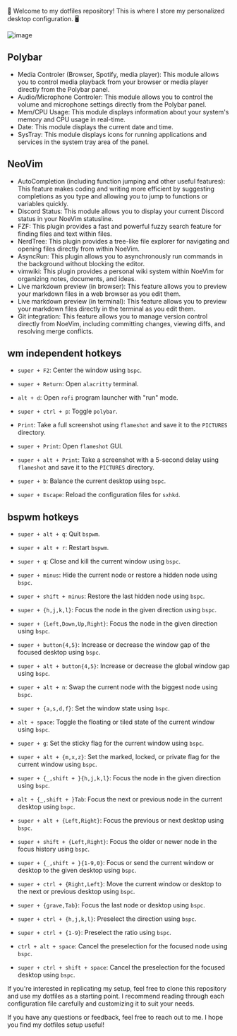 👋 Welcome to my dotfiles repository! This is where I store my personalized desktop configuration. 🖥️

![image](https://user-images.githubusercontent.com/45688522/229299485-c01b3764-3269-41aa-bbd3-34c378fefb09.png)


## Polybar
- Media Controler (Browser, Spotify, media player): This module allows you to control media playback from your browser or media player directly from the Polybar panel.
- Audio/Microphone Controler: This module allows you to control the volume and microphone settings directly from the Polybar panel.
- Mem/CPU Usage: This module displays information about your system's memory and CPU usage in real-time.
- Date: This module displays the current date and time.
- SysTray: This module displays icons for running applications and services in the system tray area of the panel.

## NeoVim
- AutoCompletion (including function jumping and other useful features): This feature makes coding and writing more efficient by suggesting completions as you type and allowing you to jump to functions or variables quickly.
- Discord Status: This module allows you to display your current Discord status in your NoeVim statusline.
- FZF: This plugin provides a fast and powerful fuzzy search feature for finding files and text within files.
- NerdTree: This plugin provides a tree-like file explorer for navigating and opening files directly from within NoeVim.
- AsyncRun: This plugin allows you to asynchronously run commands in the background without blocking the editor.
- vimwiki: This plugin provides a personal wiki system within NoeVim for organizing notes, documents, and ideas.
- Live markdown preview (in browser): This feature allows you to preview your markdown files in a web browser as you edit them.
- Live markdown preview (in terminal): This feature allows you to preview your markdown files directly in the terminal as you edit them.
- Git integration: This feature allows you to manage version control directly from NoeVim, including committing changes, viewing diffs, and resolving merge conflicts.


## wm independent hotkeys

- `super + F2`: Center the window using `bspc`.

- `super + Return`: Open `alacritty` terminal.

- `alt + d`: Open `rofi` program launcher with "run" mode.

- `super + ctrl + p`: Toggle `polybar`.

- `Print`: Take a full screenshot using `flameshot` and save it to the `PICTURES` directory.

- `super + Print`: Open `flameshot` GUI.

- `super + alt + Print`: Take a screenshot with a 5-second delay using `flameshot` and save it to the `PICTURES` directory.

- `super + b`: Balance the current desktop using `bspc`.

- `super + Escape`: Reload the configuration files for `sxhkd`.

## bspwm hotkeys

- `super + alt + q`: Quit `bspwm`.

- `super + alt + r`: Restart `bspwm`.

- `super + q`: Close and kill the current window using `bspc`.

- `super + minus`: Hide the current node or restore a hidden node using `bspc`.

- `super + shift + minus`: Restore the last hidden node using `bspc`.

- `super + {h,j,k,l}`: Focus the node in the given direction using `bspc`.

- `super + {Left,Down,Up,Right}`: Focus the node in the given direction using `bspc`.

- `super + button{4,5}`: Increase or decrease the window gap of the focused desktop using `bspc`.

- `super + alt + button{4,5}`: Increase or decrease the global window gap using `bspc`.

- `super + alt + n`: Swap the current node with the biggest node using `bspc`.

- `super + {a,s,d,f}`: Set the window state using `bspc`.

- `alt + space`: Toggle the floating or tiled state of the current window using `bspc`.

- `super + g`: Set the sticky flag for the current window using `bspc`.

- `super + alt + {m,x,z}`: Set the marked, locked, or private flag for the current window using `bspc`.

- `super + {_,shift + }{h,j,k,l}`: Focus the node in the given direction using `bspc`.

- `alt + {_,shift + }Tab`: Focus the next or previous node in the current desktop using `bspc`.

- `super + alt + {Left,Right}`: Focus the previous or next desktop using `bspc`.

- `super + shift + {Left,Right}`: Focus the older or newer node in the focus history using `bspc`.

- `super + {_,shift + }{1-9,0}`: Focus or send the current window or desktop to the given desktop using `bspc`.

- `super + ctrl + {Right,Left}`: Move the current window or desktop to the next or previous desktop using `bspc`.

- `super + {grave,Tab}`: Focus the last node or desktop using `bspc`.

- `super + ctrl + {h,j,k,l}`: Preselect the direction using `bspc`.

- `super + ctrl + {1-9}`: Preselect the ratio using `bspc`.

- `ctrl + alt + space`: Cancel the preselection for the focused node using `bspc`.

- `super + ctrl + shift + space`: Cancel the preselection for the focused desktop using `bspc`.



If you're interested in replicating my setup, feel free to clone this repository and use my dotfiles as a starting point. I recommend reading through each configuration file carefully and customizing it to suit your needs.

If you have any questions or feedback, feel free to reach out to me. I hope you find my dotfiles setup useful!
